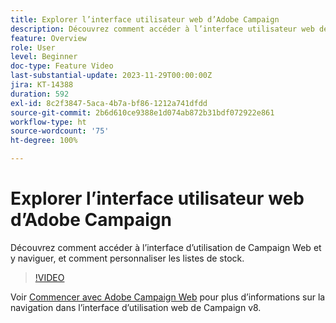 ```yaml
---
title: Explorer l’interface utilisateur web d’Adobe Campaign
description: Découvrez comment accéder à l’interface utilisateur web de Campaign et y naviguer, et comment personnaliser les listes de stock. Découvrez l’assistant de connaissances optimisé par l’IA.
feature: Overview
role: User
level: Beginner
doc-type: Feature Video
last-substantial-update: 2023-11-29T00:00:00Z
jira: KT-14388
duration: 592
exl-id: 8c2f3847-5aca-4b7a-bf86-1212a741dfdd
source-git-commit: 2b6d610ce9388e1d074ab872b31bdf072922e861
workflow-type: ht
source-wordcount: '75'
ht-degree: 100%

---
```


# Explorer l’interface utilisateur web d’Adobe Campaign

Découvrez comment accéder à l’interface d’utilisation de Campaign Web et y naviguer, et comment personnaliser les listes de stock.

>[!VIDEO](https://video.tv.adobe.com/v/3453424/?learn=on&captions=fre_fr)

Voir [Commencer avec Adobe Campaign Web](https://experienceleague.adobe.com/docs/campaign-web/v8/start/get-started.html?lang=fr) pour plus d’informations sur la navigation dans l’interface d’utilisation web de Campaign v8.
